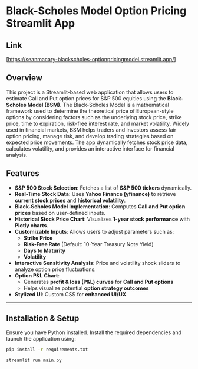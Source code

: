 # Black-Scholes Model Option Pricing Streamlit App 

## Link
[https://seanmacary-blackscholes-optionpricingmodel.streamlit.app/]

## Overview

This project is a Streamlit-based web application that allows users to estimate Call and Put option prices for S&P 500 equities using the **Black-Scholes Model (BSM)**. The Black-Scholes Model is a mathematical framework used to determine the theoretical price of European-style options by considering factors such as the underlying stock price, strike price, time to expiration, risk-free interest rate, and market volatility. Widely used in financial markets, BSM helps traders and investors assess fair option pricing, manage risk, and develop trading strategies based on expected price movements. The app dynamically fetches stock price data, calculates volatility, and provides an interactive interface for financial analysis.
## Features

- **S&P 500 Stock Selection**: Fetches a list of **S&P 500 tickers** dynamically.
- **Real-Time Stock Data**: Uses **Yahoo Finance (yfinance)** to retrieve **current stock prices** and **historical volatility**.
- **Black-Scholes Model Implementation**: Computes **Call and Put option prices** based on user-defined inputs.
- **Historical Stock Price Chart**: Visualizes **1-year stock performance** with **Plotly charts**.
- **Customizable Inputs**: Allows users to adjust parameters such as:
  - **Strike Price**
  - **Risk-Free Rate** (Default: 10-Year Treasury Note Yield)
  - **Days to Maturity**
  - **Volatility**
- **Interactive Sensitivity Analysis**: Price and volatility shock sliders to analyze option price fluctuations.
- **Option P&L Chart**:
  - Generates **profit & loss (P&L) curves** for **Call and Put options**  
  - Helps visualize potential **option strategy outcomes**
- **Stylized UI**: Custom CSS for **enhanced UI/UX**.

---

## Installation & Setup


Ensure you have Python installed. Install the required dependencies and launch the application using:

```bash
pip install -r requirements.txt

streamlit run main.py

